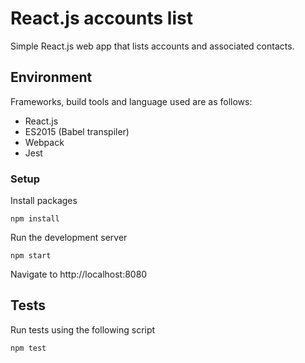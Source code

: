 # React.js accounts list

Simple React.js web app that lists accounts and associated contacts.

## Environment

Frameworks, build tools and language used are as follows:
* React.js
* ES2015 (Babel transpiler)
* Webpack
* Jest

### Setup

Install packages
```
npm install
```
Run the development server
```
npm start
```
Navigate to http://localhost:8080

## Tests
Run tests using the following script
```
npm test
```
